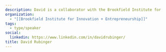 ```yaml
---
description: David is a collaborator with the Brookfield Institute for Innovation + Entrepreneurship and a data scientist at Toronto based tech company Polar, where he leads and executes the organization’s data analysis and statistical learning projects
organization:
  - "[[Brookfield Institute for Innovation + Entrepreneurship]]"
tags:
  - type/speaker
social:
  linkedin: https://www.linkedin.com/in/davidrubinger/
title: David Rubinger
---
```


